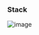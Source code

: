 ### Stack


![image](https://github.com/limminhyuck/wellness_chatbot/assets/72598298/3adda3b8-8ee8-45da-85d4-b6894a17000c)
